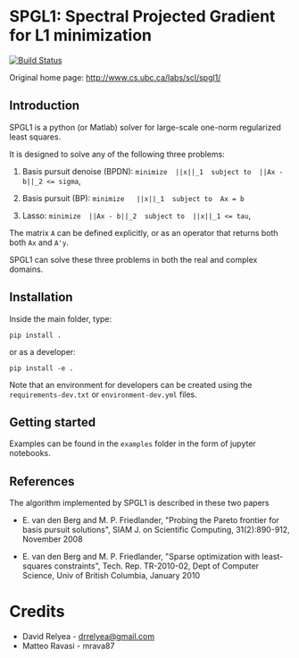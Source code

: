 # SPGL1: Spectral Projected Gradient for L1 minimization
[![Build Status](https://travis-ci.org/drrelyea/SPGL1_python_port.svg?branch=master)](https://travis-ci.org/drrelyea/SPGL1_python_port)

Original home page: http://www.cs.ubc.ca/labs/scl/spgl1/

## Introduction
SPGL1 is a python (or Matlab) solver for large-scale one-norm
regularized least squares.

It is designed to solve any of the following three problems:

1. Basis pursuit denoise (BPDN):
   ``minimize  ||x||_1  subject to  ||Ax - b||_2 <= sigma``,

2. Basis pursuit (BP):
   ``minimize   ||x||_1  subject to  Ax = b``
 
3. Lasso:
   ``minimize  ||Ax - b||_2  subject to  ||x||_1 <= tau``,

The matrix ``A`` can be defined explicitly, or as an operator
that returns both both ``Ax`` and ``A'y``.

SPGL1 can solve these three problems in both the real and complex domains.

## Installation
Inside the main folder, type:
```
pip install .
```
or as a developer:
```
pip install -e .
```

Note that an environment for developers can be created using the
`requirements-dev.txt` or `environment-dev.yml` files.


## Getting started
Examples can be found in the ``examples`` folder in the form of
jupyter notebooks.


## References

The algorithm implemented by SPGL1 is described in these two papers

- E. van den Berg and M. P. Friedlander, "Probing the Pareto frontier
  for basis pursuit solutions", SIAM J. on Scientific Computing,
  31(2):890-912, November 2008

- E. van den Berg and M. P. Friedlander, "Sparse optimization with
  least-squares constraints", Tech. Rep. TR-2010-02, Dept of Computer
  Science, Univ of British Columbia, January 2010

# Credits

- David Relyea - drrelyea@gmail.com
- Matteo Ravasi - mrava87